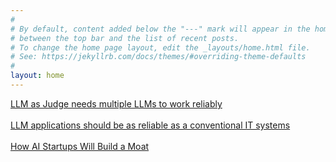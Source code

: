 ```yaml
---
#
# By default, content added below the "---" mark will appear in the home page
# between the top bar and the list of recent posts.
# To change the home page layout, edit the _layouts/home.html file.
# See: https://jekyllrb.com/docs/themes/#overriding-theme-defaults
#
layout: home
---
```

[LLM as Judge needs multiple LLMs to work reliably](https://blog.llmonpy.ai/2024/06/27/llm-as-judge.html)<br><br>
[LLM applications should be as reliable as a conventional IT systems](https://blog.llmonpy.ai/2024/06/24/llmonpy-intro.html)<br><br>
[How AI Startups Will Build a Moat](https://blog.llmonpy.ai/2024/06/02/ai-moat.html)<br><br>
